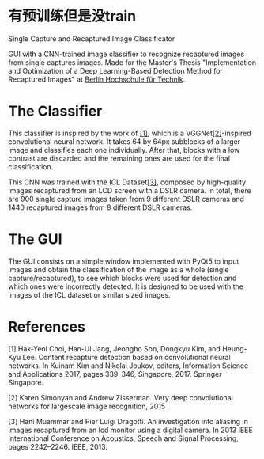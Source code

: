 # 有预训练但是没train

Single Capture and Recaptured Image Classificator

GUI with a CNN-trained image classifier to recognize recaptured images from single captures images. Made for the Master's Thesis "Implementation and Optimization of a Deep Learning-Based Detection Method for Recaptured Images" at [Berlin Hochschule für Technik](https://www.bht-berlin.de/). 

# The Classifier

This classifier is inspired by the work of [[1]](#1), which is a VGGNet[[2]](#2)-inspired convolutional neural network. It takes 64 by 64px subblocks of a larger image and classifies each one individually. After that, blocks with a low contrast are discarded and the remaining ones are used for the final classification.

This CNN was trained with the ICL Dataset[[3]](#3), composed by high-quality images recaptured from an LCD screen with a DSLR camera. In total, there are 900 single capture images taken from 9 different DSLR cameras and 1440 recaptured images from 8 different DSLR cameras.

# The GUI

The GUI consists on a simple window implemented with PyQt5 to input images and obtain the classification of the image as a whole (single capture/recaptured), to see which blocks were used for detection and which ones were incorrectly detected. It is designed to be used with the images of the ICL dataset or similar sized images. 

# References
<a id="1">[1]</a>
Hak-Yeol Choi, Han-Ul Jang, Jeongho Son, Dongkyu Kim, and Heung-Kyu Lee. Content recapture detection based on convolutional neural networks. In Kuinam Kim and Nikolai
Joukov, editors, Information Science and Applications 2017, pages 339–346, Singapore, 2017. Springer Singapore.

<a id="2">[2]</a>
Karen Simonyan and Andrew Zisserman. Very deep convolutional networks for largescale image recognition, 2015

<a id="3">[3]</a>
Hani Muammar and Pier Luigi Dragotti. An investigation into aliasing in images recaptured from an lcd monitor using a digital camera. In 2013 IEEE International Conference on Acoustics, Speech and Signal Processing, pages 2242–2246. IEEE, 2013.
